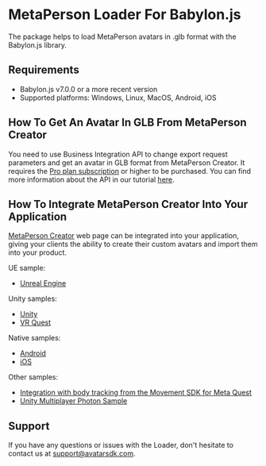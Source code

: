 # MetaPerson Loader For Babylon.js
The package helps to load MetaPerson avatars in .glb format with the Babylon.js library.

## Requirements
 * Babylon.js v7.0.0 or a more recent version
 * Supported platforms: Windows, Linux, MacOS, Android, iOS

## How To Get An Avatar In GLB From MetaPerson Creator 

You need to use Business Integration API to change export request parameters and get an avatar in GLB format from MetaPerson Creator. It requires the [Pro plan subscription](https://avatarsdk.com/pricing-cloud/) or higher to be purchased. You can find more information about the API in our tutorial [here](https://youtu.be/TXwKq4U15S8).

## How To Integrate MetaPerson Creator Into Your Application
[MetaPerson Creator](https://metaperson.avatarsdk.com/)  web page can be integrated into your application, giving your clients the ability to create their custom avatars and import them into your product.

UE sample:
* [Unreal Engine](https://github.com/avatarsdk/metaperson-ue-sample)

Unity samples:
 * [Unity](https://github.com/avatarsdk/metaperson-loader-unity)
 * [VR Quest](https://github.com/avatarsdk/metaperson-vr-quest-sample)
 
Native samples:
 * [Android](https://github.com/avatarsdk/metaperson-android-sample)
 * [iOS](https://github.com/avatarsdk/metaperson-ios-sample)

Other samples:
 * [Integration with body tracking from the Movement SDK for Meta Quest](https://github.com/avatarsdk/metaperson-quest-movement-sdk-sample)
 * [Unity Multiplayer Photon Sample](https://github.com/avatarsdk/metaperson-unity-photon-sample)

## Support
If you have any questions or issues with the Loader, don't hesitate to contact us at <support@avatarsdk.com>.

